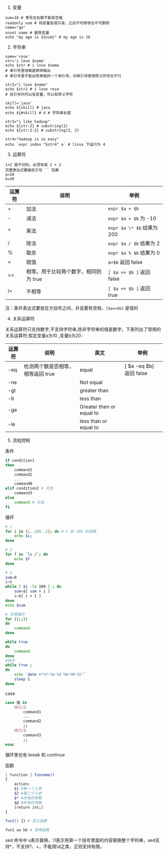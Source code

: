 1. 变量

```shell
num=18 # 等号左右都不能有空格
readonly num # 将变量变成只读，之后不可修改也不可删除
name="qa"
unset name # 删除变量
echo "my age is ${num}" # my age is 18
```

2. 字符串

```shell
name='rose'
str='i love $name'
echo $str # i love $name
# 单引号里啥都是原样输出
# 单引号里不能出现单独的一个单引号，对单引号使用转义符号也不行

str2="i love $name"
echo $str2 # i love rose
# 双引号内可以有变量，可以有转义字符

skill='java'
echo ${skill} # java
echo ${#skill} # 4 # 字符串长度

str3="i like hadoop"
echo ${str:2} # substring(2)
echo ${str:2:2} # substring(2, 2)

str4="hadoop is so easy"
echo `expr index "$str4" o` # linux 下运行为 4
```

3. 运算符

```shell
1+2 是不对的，必须写成 1 + 2
完整表达式要被反引号 `` 包裹
a=10
b=20
```

| 运算符 | 说明                                  | 举例                       |
| ------ | ------------------------------------- | -------------------------- |
| +      | 加法                                  | `expr $a + $b`             |
| -      | 减法                                  | `expr $a + $b` 为 -10      |
| *      | 乘法                                  | `expr $a \* $b` 结果为 200 |
| /      | 除法                                  | `expr $a / $b` 结果为 2    |
| %      | 取余                                  | `expr $a % $b` 结果为 0    |
| =      | 赋值                                  | `a=$b` 返回 false          |
| ==     | 相等。用于比较两个数字，相同则为 true | `[ $a == $b ]` 返回 false  |
| !=     | 不相等                                | `[ $a == $b ]` 返回 true   |

注：条件表达式要放在方括号之间，并且要有空格，`[$a==$b]` 是错的

4. 关系运算符

关系运算符只支持数字,不支持字符串,除非字符串的值是数字。下表列出了常用的关系运算符,假定变量a为10 ,变量b为20 :

| 运算符 | 说明                              | 英文                     | 举例                      |
| ------ | --------------------------------- | ------------------------ | ------------------------- |
| -eq    | 检测两个数是否相等，相等返回 true | equal                    | [ \$a -eq \$b] 返回 false |
| -ne    |                                   | Not equal                |                           |
| -gt    |                                   | greater than             |                           |
| -lt    |                                   | less than                |                           |
| -ge    |                                   | Greater then or equal to |                           |
| -le    |                                   | less than or equal to    |                           |

5. 流程控制

条件

```bash
if condition1
then
	command1
	command2
	...
	commandN
elif condition2 # 可选
	command3
else
	command # 可选
fi
```

循环

```bash
# 1
for i in {1..100..2}; do # 1 到 100 的奇数
	echo $i;
done

# 2
for f in `ls /`; do
	echo $f
done

# 3
sum=0
i=1
while [ $i -le 100 ] ; do
	sum=$[ sum + i ]
	i=$[ i + 1 ]
done
echo $sum

# 无限循环
for ((;;))
do
	command
done

while true
do
	command
done
#例子
while true ;
do
	echo `date +"%Y-%m-%d %H:%M:%S"`
	sleep 1
done
```

case

```bash
case 值 in
	模式1)
		command1
		...
		command2
		;;
	模式2)
		command3
		;;
esac
```

循环里也有 break 和 continue

函数

```bash
[ function ] funname() 
{
	action;
	$1 #第一个入参
	$2 #第二个入参
	$* #所有的参数
	$@ #所有的参数
	[return int;]
}

fun1() {} # 定义函数

fun1 aa bb # 调用函数
```



sed 命令中 s表示替换，\1表示用第一个括号里面的内容替换整个字符串，sed支持*，不支持?、+，不能用\d之类，正则支持有限。